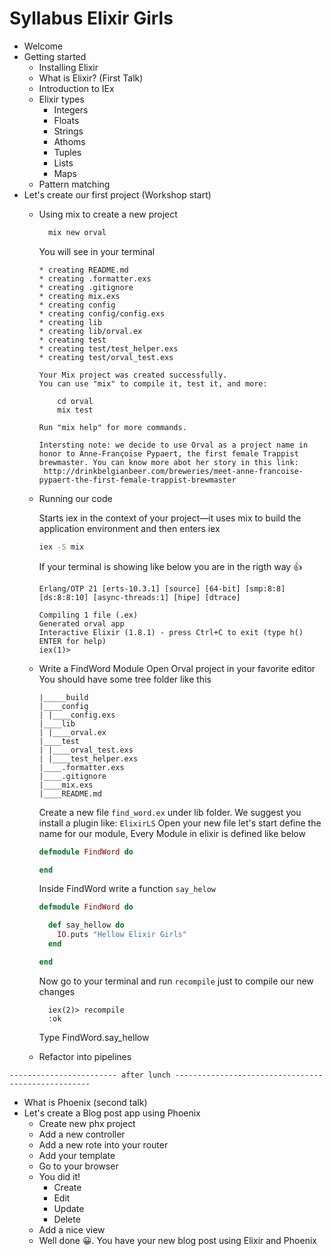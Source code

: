 # Syllabus Elixir Girls

  * Welcome
  * Getting started
    * Installing Elixir
    * What is Elixir? (First Talk)
    * Introduction to IEx
    * Elixir types
      * Integers
      * Floats
      * Strings
      * Athoms
      * Tuples
      * Lists
      * Maps
    * Pattern matching
  * Let's create our first project (Workshop start)
    * Using mix to create a new project
      ```bash
        mix new orval
      ```
      You will see in your terminal
      ```
      * creating README.md
      * creating .formatter.exs
      * creating .gitignore
      * creating mix.exs
      * creating config
      * creating config/config.exs
      * creating lib
      * creating lib/orval.ex
      * creating test
      * creating test/test_helper.exs
      * creating test/orval_test.exs

      Your Mix project was created successfully.
      You can use "mix" to compile it, test it, and more:

          cd orval
          mix test

      Run "mix help" for more commands.
      ```
      ```
      Intersting note: we decide to use Orval as a project name in honor to Anne-Françoise Pypaert, the first female Trappist brewmaster. You can know more abot her story in this link:
       http://drinkbelgianbeer.com/breweries/meet-anne-francoise-pypaert-the-first-female-trappist-brewmaster
      ```
    * Running our code

      Starts iex in the context of your project—it uses mix to build the application environment and then enters iex
      
      ```bash
      iex -S mix 
      ```

      If your terminal is showing like below you are in the rigth way 👍
      ```
      Erlang/OTP 21 [erts-10.3.1] [source] [64-bit] [smp:8:8] [ds:8:8:10] [async-threads:1] [hipe] [dtrace]

      Compiling 1 file (.ex)
      Generated orval app
      Interactive Elixir (1.8.1) - press Ctrl+C to exit (type h() ENTER for help)
      iex(1)>

      ```

    * Write a FindWord Module
      Open Orval project in your favorite editor
      You should have some tree folder like this

      ```
      |_____build
      |____config
      | |____config.exs
      |____lib
      | |____orval.ex
      |____test
      | |____orval_test.exs
      | |____test_helper.exs
      |____.formatter.exs
      |____.gitignore
      |____mix.exs
      |____README.md
      ```
      Create a new file `find_word.ex` under lib folder. We suggest you install a plugin like: `ElixirLS`
      Open your new file let's start define the name for our module, Every Module in elixir is defined like below 
      ```elixir
      defmodule FindWord do
  
      end
      ```
      Inside FindWord write a function `say_helow`
      ```elixir
      defmodule FindWord do

        def say_hellow do
          IO.puts "Hellow Elixir Girls"
        end
      
      end
      ```

      Now go to your terminal and run `recompile` just to compile our new changes
      ```
        iex(2)> recompile
        :ok
      ```
      Type FindWord.say_hellow
      
    * Refactor into pipelines

`------------------------ after lunch ---------------------------------------------------`

  * What is Phoenix (second talk)
  * Let's create a Blog post app using Phoenix
    * Create new phx project 
    * Add a new controller
    * Add a new rote into your router
    * Add your template
    * Go to your browser
    * You did it!
      * Create
      * Edit
      * Update
      * Delete
    * Add a nice view
    * Well done 😀. You have your new blog post using  Elixir and Phoenix    

<!-- # Delirium

To start your Phoenix server:

  * Install dependencies with `mix deps.get`
  * Create and migrate your database with `mix ecto.create && mix ecto.migrate`
  * Install Node.js dependencies with `cd assets && npm install`
  * Start Phoenix endpoint with `mix phx.server`

Now you can visit [`localhost:4000`](http://localhost:4000) from your browser.

Ready to run in production? Please [check our deployment guides](https://hexdocs.pm/phoenix/deployment.html).

## Learn more

  * Official website: http://www.phoenixframework.org/
  * Guides: https://hexdocs.pm/phoenix/overview.html
  * Docs: https://hexdocs.pm/phoenix
  * Mailing list: http://groups.google.com/group/phoenix-talk
  * Source: https://github.com/phoenixframework/phoenix -->
